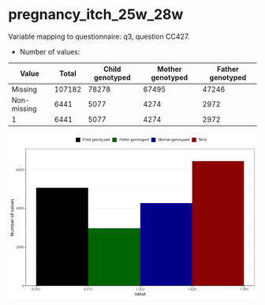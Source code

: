 # pregnancy_itch_25w_28w
Variable mapping to questionnaire: q3, question CC427.
- Number of values:

| Value | Total | Child genotyped | Mother genotyped | Father genotyped |
| ----- | ----- | --------------- | ---------------- | ---------------- |
| Missing | 107182 | 78278 | 67495 | 47246 |
| Non-missing | 6441 | 5077 | 4274 | 2972 |
| 1 | 6441 | 5077 | 4274 | 2972 |



![](pregnancy_itch_25w_28w_n.png)



